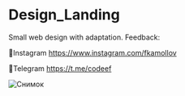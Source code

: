 # Design_Landing
Small web design with adaptation.
Feedback:

📌Instagram https://www.instagram.com/fkamollov

📌Telegram https://t.me/codeef

![Снимок](https://user-images.githubusercontent.com/55693215/106892020-8c812e00-66fc-11eb-9984-9d069746dfb0.PNG)
